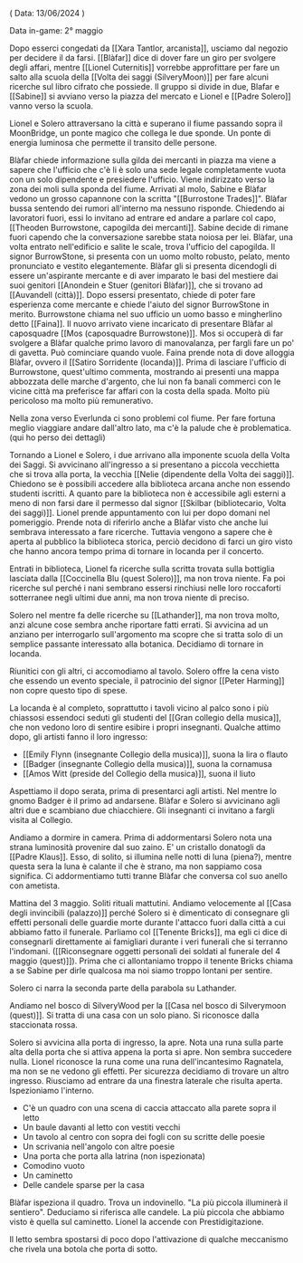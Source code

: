 ( Data: 13/06/2024 )

Data in-game: 2° maggio

Dopo esserci congedati da [[Xara Tantlor, arcanista]], usciamo dal negozio per decidere il da farsi.
[[Blàfar]] dice di dover fare un giro per svolgere degli affari, mentre [[Lionel Cuternitis]] vorrebbe approfittare per fare un salto alla scuola della [[Volta dei saggi (SilveryMoon)]] per fare alcuni ricerche sul libro cifrato che possiede. Il gruppo si divide in due, Blafar e [[Sabine]] si avviano verso la piazza del mercato e Lionel e [[Padre Solero]] vanno verso la scuola.

Lionel e Solero attraversano la città e superano il fiume passando sopra il MoonBridge, un ponte magico che collega le due sponde. Un ponte di energia luminosa che permette il transito delle persone.

Blàfar chiede informazione sulla gilda dei mercanti in piazza ma viene a sapere che l'ufficio che c'è li è solo una sede legale completamente vuota con un solo dipendente e presiedere l'ufficio. Viene indirizzato verso la zona dei moli sulla sponda del fiume.
Arrivati al molo, Sabine e Blàfar vedono un grosso capannone con la scritta "[[Burrostone Trades]]". Blàfar bussa sentendo dei rumori all'interno ma nessuno risponde. Chiedendo ai lavoratori fuori, essi lo invitano ad entrare ed andare a parlare col capo, [[Theoden Burrowstone, capogilda dei mercanti]].
Sabine decide di rimane fuori capendo che la conversazione sarebbe stata noiosa per lei.
Blàfar, una volta entrato nell'edificio e salite le scale, trova l'ufficio del capogilda.
Il signor BurrowStone, si presenta con un uomo molto robusto, pelato, mento pronunciato e vestito elegantemente.
Blàfar gli si presenta dicendogli di essere un'aspirante mercante e di aver imparato le basi del mestiere dai suoi genitori [[Anondein e Stuer (genitori Blàfar)]], che si trovano ad [[Auvandell (città)]]. Dopo essersi presentato, chiede di poter fare esperienza come mercante e chiede l'aiuto del signor BurrowStone in merito.
Burrowstone chiama nel suo ufficio un uomo basso e mingherlino detto [[Faina]]. Il nuovo arrivato viene incaricato di presentare Blàfar al caposquadre [[Mos (caposquadre Burrowstone)]].
Mos si occuperà di far svolgere a Blàfar qualche primo lavoro di manovalanza, per fargli fare un po' di gavetta. Può cominciare quando vuole. Faina prende nota di dove alloggia Blàfar, ovvero il [[Satiro Sorridente (locanda)]].
Prima di lasciare l'ufficio di Burrowstone, quest'ultimo commenta, mostrando ai presenti una mappa abbozzata delle marche d'argento, che lui non fa banali commerci con le vicine città ma preferisce far affari con la costa della spada. Molto più pericoloso ma molto più remunerativo.


Nella zona verso Everlunda ci sono problemi col fiume. Per fare fortuna meglio viaggiare andare dall'altro lato, ma c'è la palude che è problematica.
(qui ho perso dei dettagli)

Tornando a Lionel e Solero, i due arrivano alla imponente scuola della Volta dei Saggi. Si avvicinano all'ingresso a si presentano a piccola vecchietta che si trova alla porta, la vecchia [[Nelie (dipendente della Volta dei saggi)]].
Chiedono se è possibili accedere alla biblioteca arcana anche non essendo studenti iscritti. A quanto pare la biblioteca non è accessibile agli esterni a meno di non farsi dare il permesso dal signor [[Skilbar (bibliotecario, Volta dei saggi)]]. Lionel prende appuntamento con lui per dopo domani nel pomeriggio. Prende nota di riferirlo anche a Blàfar visto che anche lui sembrava interessato a fare ricerche.
Tuttavia vengono a sapere che è aperta al pubblico la biblioteca storica, perciò decidono di farci un giro visto che hanno ancora tempo prima di tornare in locanda per il concerto.

Entrati in biblioteca, Lionel fa ricerche sulla scritta trovata sulla bottiglia lasciata dalla [[Coccinella Blu (quest Solero)]], ma non trova niente. Fa poi ricerche sul perché i nani sembrano essersi rinchiusi nelle loro roccaforti sotterranee negli ultimi due anni, ma non trova niente di preciso.

Solero nel mentre fa delle ricerche su [[Lathander]], ma non trova molto, anzi alcune cose sembra anche riportare fatti errati. Si avvicina ad un anziano per interrogarlo sull'argomento ma scopre che si tratta solo di un semplice passante interessato alla botanica.
Decidiamo di tornare in locanda.

Riunitici con gli altri, ci accomodiamo al tavolo. Solero offre la cena visto che essendo un evento speciale, il patrocinio del signor [[Peter Harming]] non copre questo tipo di spese.

La locanda è al completo, soprattutto i tavoli vicino al palco sono i più chiassosi essendoci seduti gli studenti del [[Gran collegio della musica]], che non vedono loro di sentire esibire i propri insegnanti.
Qualche attimo dopo, gli artisti fanno il loro ingresso:
- [[Emily Flynn (insegnante Collegio della musica)]], suona la lira o flauto
- [[Badger (insegnante Collegio della musica)]], suona la cornamusa
- [[Amos Witt (preside del Collegio della musica)]], suona il liuto

Aspettiamo il dopo serata, prima di presentarci agli artisti. Nel mentre lo gnomo Badger è il primo ad andarsene. Blàfar e Solero si avvicinano agli altri due e scambiano due chiacchiere. Gli insegnanti ci invitano a fargli visita al Collegio.

Andiamo a dormire in camera. Prima di addormentarsi Solero nota una strana luminosità provenire dal suo zaino. E' un cristallo donatogli da [[Padre Klaus]]. Esso, di solito, si illumina nelle notti di luna (piena?), mentre questa sera la luna è calante il che è strano, ma non sappiamo cosa significa. 
Ci addormentiamo tutti tranne Blàfar che conversa col suo anello con ametista.

Mattina del 3 maggio.
Soliti rituali mattutini.
Andiamo velocemente al [[Casa degli invincibili (palazzo)]] perché Solero si è dimenticato di consegnare gli effetti personali delle guardie morte durante l'attacco fuori dalla città a cui abbiamo fatto il funerale. Parliamo col [[Tenente Bricks]], ma egli ci dice di consegnarli direttamente ai famigliari durante i veri funerali che si terranno l'indomani. ([[Riconsegnare oggetti personali dei soldati al funerale del 4 maggio (quest)]]).
Prima che ci allontaniamo troppo il tenente Bricks chiama a se Sabine per dirle qualcosa ma noi siamo troppo lontani per sentire. 

Solero ci narra la seconda parte della parabola su Lathander.

Andiamo nel bosco di SilveryWood per la [[Casa nel bosco di Silverymoon (quest)]].
Si tratta di una casa con un solo piano. Si riconosce dalla staccionata rossa.

Solero si avvicina alla porta di ingresso, la apre. Nota una runa sulla parte alta della porta che si attiva appena la porta si apre. Non sembra succedere nulla. Lionel riconosce la runa come una runa dell'incantesimo Ragnatela, ma non se ne vedono gli effetti.
Per sicurezza decidiamo di trovare un altro ingresso. Riusciamo ad entrare da una finestra laterale che risulta aperta.
Ispezioniamo l'interno. 
- C'è un quadro con una scena di caccia attaccato alla parete sopra il letto
- Un baule davanti al letto con vestiti vecchi
- Un tavolo al centro con sopra dei fogli con su scritte delle poesie
- Un scrivania nell'angolo con altre poesie
- Una porta che porta alla latrina (non ispezionata)
- Comodino vuoto
- Un caminetto
- Delle candele sparse per la casa

Blàfar ispeziona il quadro. Trova un indovinello. "La più piccola illuminerà il sentiero".
Deduciamo si riferisca alle candele.
La più piccola che abbiamo visto è quella sul caminetto.
Lionel la accende con Prestidigitazione.

Il letto sembra spostarsi di poco dopo l'attivazione di qualche meccanismo che rivela una botola che porta di sotto.









